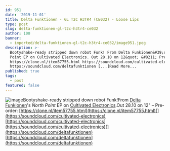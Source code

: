 ```yaml
---
id: 951
date: '2019-11-01'
title: Delta Funktionen - GL T2C H3TR4 (CE032) - Loose Lips
type: post
slug: delta-funktionen-gl-t2c-h3tr4-ce032
author: 100
banner:
  - imported/delta-funktionen-gl-t2c-h3tr4-ce032/image951.jpeg
description: >-
  Bootyshake-ready stripped down robot Funk! From Delta Funkionen&#39;s North
  Point EP on Cultivated Electronics. Out 28.10 on 12&quot; &#8211; Pre-order:
  https://clone.nl/item57755.html https://soundcloud.com/cultivated-electronics
  https://soundcloud.com/deltafunktionen [...]Read More...
published: true
tags:
  - post
featured: false
---
```

![image](../imported/delta-funktionen-gl-t2c-h3tr4-ce032/image951.jpeg)Bootyshake-ready stripped down robot Funk!From [Delta Funkionen](https://www.residentadvisor.net/dj/deltafunktionen)'s _North Point_ EP on [Cultivated Electronics](https://www.residentadvisor.net/record-label.aspx?id=3746).Out 28.10 on 12" – Pre-order: [](https://clone.nl/item57755.html)[https://clone.nl/item57755.html](https://clone.nl/item57755.html)[](https://soundcloud.com/cultivated-electronics)[https://soundcloud.com/cultivated-electronics](https://soundcloud.com/cultivated-electronics)[](https://soundcloud.com/deltafunktionen)[https://soundcloud.com/deltafunktionen](https://soundcloud.com/deltafunktionen)